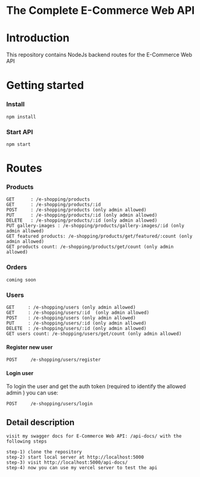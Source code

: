 
# The Complete E-Commerce Web API


# Introduction
This repository contains NodeJs backend routes for the E-Commerce Web API


# Getting started

### Install

```
npm install
```

### Start API

```
npm start
```

# Routes

### Products

```
GET      : /e-shopping/products
GET      : /e-shopping/products/:id
POST     : /e-shopping/products (only admin allowed)
PUT      : /e-shopping/products/:id (only admin allowed)
DELETE   : /e-shopping/products/:id (only admin allowed)
PUT gallery-images : /e-shopping/products/gallery-images/:id (only admin allowed)
GET featured products: /e-shopping/products/get/featured/:count (only admin allowed)
GET products count: /e-shopping/products/get/count (only admin allowed)
```

### Orders

```
coming soon
```

### Users

```
GET     : /e-shopping/users (only admin allowed)
GET     : /e-shopping/users/:id  (only admin allowed)
POST    : /e-shopping/users (only admin allowed)
PUT     : /e-shopping/users/:id (only admin allowed)
DELETE  : /e-shopping/users/:id (only admin allowed)
GET users count: /e-shopping/users/get/count (only admin allowed)
```

#### Register new user

```
POST     /e-shopping/users/register
```

#### Login user

To login the user and get the auth token (required to identify the allowed admin ) you can use:

```
POST     /e-shopping/users/login
```



## Detail description 


```
visit my swagger docs for E-Commerce Web API: /api-docs/ with the following steps 

step-1) clone the repository
step-2) start local server at http://localhost:5000
step-3) visit http://localhost:5000/api-docs/
step-4) now you can use my vercel server to test the api
```
